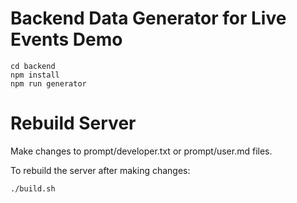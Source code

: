 # Backend Data Generator for Live Events Demo

```
cd backend
npm install
npm run generator
```

# Rebuild Server

Make changes to prompt/developer.txt or prompt/user.md files.

To rebuild the server after making changes:

```
./build.sh
```
